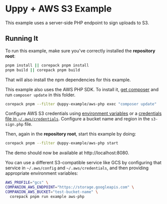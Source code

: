 # Uppy + AWS S3 Example

This example uses a server-side PHP endpoint to sign uploads to S3.

## Running It

To run this example, make sure you've correctly installed the **repository
root**:

```bash
pnpm install || corepack pnpm install
pnpm build || corepack pnpm build
```

That will also install the npm dependencies for this example.

This example also uses the AWS PHP SDK. To install it,
[get composer](https://getcomposer.org) and run `composer update` in this
folder.

```bash
corepack pnpm --filter @uppy-example/aws-php exec "composer update"
```

Configure AWS S3 credentials using
[environment variables](https://docs.aws.amazon.com/aws-sdk-php/v3/guide/guide/credentials.html#environment-credentials)
or a
[credentials file in `~/.aws/credentials`](https://docs.aws.amazon.com/aws-sdk-php/v3/guide/guide/credentials.html#credential-profiles).
Configure a bucket name and region in the `s3-sign.php` file.

Then, again in the **repository root**, start this example by doing:

```bash
corepack pnpm --filter @uppy-example/aws-php start
```

The demo should now be available at http://localhost:8080.

You can use a different S3-compatible service like GCS by configuring that
service in `~/.aws/config` and `~/.aws/credentials`, and then providing
appropriate environment variables:

```bash
AWS_PROFILE="gcs" \
COMPANION_AWS_ENDPOINT="https://storage.googleapis.com" \
COMPANION_AWS_BUCKET="test-bucket-name" \
  corepack pnpm run example aws-php
```
